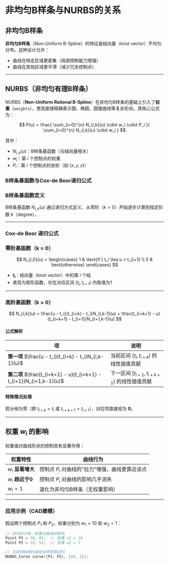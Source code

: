 # 非均匀B样条与NURBS的关系

## 非均匀B样条
**非均匀B样条**（Non-Uniform B-Spline）的特征是结向量（knot vector）不均匀分布。这种设计允许：
- 曲线在特定区域更密集（局部控制能力增强）
- 曲线在其他区域更平滑（减少冗余控制点）

---

## NURBS（非均匀有理B样条）
NURBS（**Non-Uniform Rational B-Spline**）在非均匀B样条的基础上引入了**权重**（`weights`），使其能够精确表示圆、椭圆、圆锥曲线等复杂形状。其核心公式为：

$$
P(u) = \frac{ \sum_{i=0}^{n} N_{i,k}(u) \cdot w_i \cdot P_i }{ \sum_{i=0}^{n} N_{i,k}(u) \cdot w_i }
$$

其中：
- $N_{i,k}(u)$：B样条基函数（与结向量相关）
- $w_i$：第 $i$ 个控制点的权重
- $P_i$：第 $i$ 个控制点的坐标（如 $(x, y, z)$）

### B样条基函数与Cox-de Boor递归公式

### B样条基函数定义
B样条基函数 $N_{i,k}(u)$ 通过递归方式定义，从零阶（$k=0$）开始逐步计算到指定阶数 $k$（degree）。

---

### Cox-de Boor 递归公式

### 零阶基函数（k = 0）
$$
N_{i,0}(u) = 
\begin{cases} 
1 & \text{if } t_i \leq u < t_{i+1} \\
0 & \text{otherwise}
\end{cases}
$$
- **$t_i$**：结向量（knot vector）中的第 $i$ 个结
- 表现为矩形函数，仅在对应区间 $[t_i, t_{i+1})$ 内取值为1

---

### 高阶基函数（k > 0）
$$
N_{i,k}(u) = \frac{u - t_i}{t_{i+k} - t_i}N_{i,k-1}(u) + \frac{t_{i+k+1} - u}{t_{i+k+1} - t_{i+1}}N_{i+1,k-1}(u)
$$

#### 公式解析
| 项                            | 说明                                                                 |
|-------------------------------|----------------------------------------------------------------------|
| **第一项** $\frac{u - t_i}{t_{i+k} - t_i}N_{i,k-1}(u)$ | 当前区间 $[t_i, t_{i+k})$ 的线性插值贡献                             |
| **第二项** $\frac{t_{i+k+1} - u}{t_{i+k+1} - t_{i+1}}N_{i+1,k-1}(u)$ | 下一区间 $[t_{i+1}, t_{i+k+1})$ 的线性插值贡献                       |

#### 特殊情况处理
若分母为零（即 $t_{i+k} = t_i$ 或 $t_{i+k+1} = t_{i+1}$），对应项直接视为 **0**。

---

## 权重 $w_i$ 的影响
权重值对曲线形状的控制具有显著作用：

| 权重特性          | 曲线行为                                                                 |
|-------------------|--------------------------------------------------------------------------|
| $w_i$ **显著增大** | 控制点 $P_i$ 对曲线的"拉力"增强，曲线更靠近该点                          |
| $w_i$ **趋近于0** | 控制点 $P_i$ 对曲线的影响几乎消失                                        |
| $w_i = 1$         | 退化为非均匀B样条（无权重影响）                                          |

---

### 应用示例（CAD建模）
假设两个控制点 $P_1$ 和 $P_2$，权重分别为 $w_1 = 10$ 和 $w_2 = 1$：
```cpp
// 伪代码示例：权重对曲线的影响
Point P1 = (0, 0);  // 权重 w1 = 10
Point P2 = (5, 5);  // 权重 w2 = 1

// 生成的NURBS曲线会明显靠近P1
NURBS_Curve curve({P1, P2}, {10, 1});
